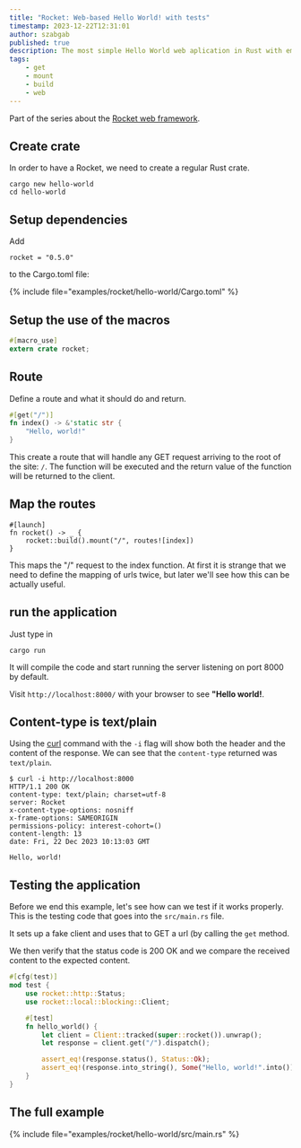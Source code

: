 ```yaml
---
title: "Rocket: Web-based Hello World! with tests"
timestamp: 2023-12-22T12:31:01
author: szabgab
published: true
description: The most simple Hello World web aplication in Rust with embedded tests.
tags:
    - get
    - mount
    - build
    - web
---
```


Part of the series about the [Rocket web framework](/rocket).


## Create crate

In order to have a Rocket, we need to create a regular Rust crate.

```
cargo new hello-world
cd hello-world
```

## Setup dependencies

Add

```
rocket = "0.5.0"
```

to the Cargo.toml file:

{% include file="examples/rocket/hello-world/Cargo.toml" %}


## Setup the use of the macros

```rust
#[macro_use]
extern crate rocket;
```

## Route

Define a route and what it should do and return.

```rust
#[get("/")]
fn index() -> &'static str {
    "Hello, world!"
}
```

This create a route that will handle any GET request arriving to the root of the site: `/`.
The function will be executed and the return value of the function will be returned to the
client.


## Map the routes


```
#[launch]
fn rocket() -> _ {
    rocket::build().mount("/", routes![index])
}
```

This maps the "/" request to the index function. At first it is strange that we need to define the mapping of urls twice,
but later we'll see how this can be actually useful.

## run the application

Just type in

```
cargo run
```

It will compile the code and start running the server listening on port 8000 by default.

Visit `http://localhost:8000/` with your browser to see **"Hello world!**.



## Content-type is text/plain

Using the [curl](https://curl.se/) command with the `-i` flag will show both the header and the content of the response.
We can see that the `content-type` returned was `text/plain`.


```
$ curl -i http://localhost:8000
HTTP/1.1 200 OK
content-type: text/plain; charset=utf-8
server: Rocket
x-content-type-options: nosniff
x-frame-options: SAMEORIGIN
permissions-policy: interest-cohort=()
content-length: 13
date: Fri, 22 Dec 2023 10:13:03 GMT

Hello, world!
```

## Testing the application

Before we end this example, let's see how can we test if it works properly.
This is the testing code that goes into the `src/main.rs` file.

It sets up a fake client and uses that to GET a url (by calling the `get` method.

We then verify that the status code is 200 OK and we compare the received content to the expected content.


```rust
#[cfg(test)]
mod test {
    use rocket::http::Status;
    use rocket::local::blocking::Client;

    #[test]
    fn hello_world() {
        let client = Client::tracked(super::rocket()).unwrap();
        let response = client.get("/").dispatch();

        assert_eq!(response.status(), Status::Ok);
        assert_eq!(response.into_string(), Some("Hello, world!".into()));
    }
}
```


## The full example

{% include file="examples/rocket/hello-world/src/main.rs" %}

